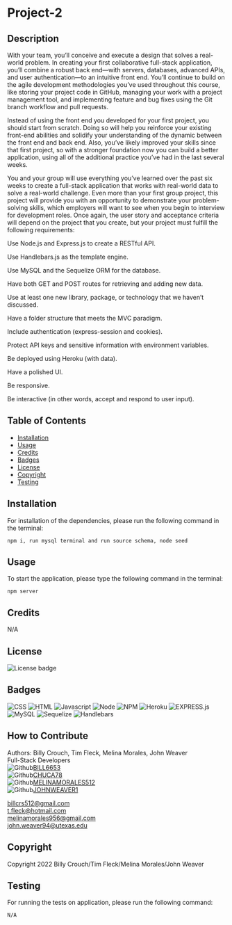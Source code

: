 
  # Project-2

  ## Description
  With your team, you’ll conceive and execute a design that solves a real-world problem. In creating your first collaborative full-stack application, you’ll combine a robust back end—with servers, databases, advanced APIs, and user authentication—to an intuitive front end. You’ll continue to build on the agile development methodologies you’ve used throughout this course, like storing your project code in GitHub, managing your work with a project management tool, and implementing feature and bug fixes using the Git branch workflow and pull requests.

Instead of using the front end you developed for your first project, you should start from scratch. Doing so will help you reinforce your existing front-end abilities and solidify your understanding of the dynamic between the front end and back end. Also, you’ve likely improved your skills since that first project, so with a stronger foundation now you can build a better application, using all of the additional practice you’ve had in the last several weeks.

You and your group will use everything you’ve learned over the past six weeks to create a full-stack application that works with real-world data to solve a real-world challenge. Even more than your first group project, this project will provide you with an opportunity to demonstrate your problem-solving skills, which employers will want to see when you begin to interview for development roles. Once again, the user story and acceptance criteria will depend on the project that you create, but your project must fulfill the following requirements:

Use Node.js and Express.js to create a RESTful API.

Use Handlebars.js as the template engine.

Use MySQL and the Sequelize ORM for the database.

Have both GET and POST routes for retrieving and adding new data.

Use at least one new library, package, or technology that we haven’t discussed.

Have a folder structure that meets the MVC paradigm.

Include authentication (express-session and cookies).

Protect API keys and sensitive information with environment variables.

Be deployed using Heroku (with data).

Have a polished UI.

Be responsive.

Be interactive (in other words, accept and respond to user input).
 
## Table of Contents
- [Installation](#installation)
- [Usage](#usage)
- [Credits](#credits)
- [Badges](#badges)
- [License](#license)
- [Copyright](#copyright)
- [Testing](#testing)

## Installation
For installation of the dependencies, please run the following command in the terminal:
```
npm i, run mysql terminal and run source schema, node seed
```

## Usage
To start the application, please type the following command in the terminal:
```
npm server
```

## Credits
N/A

## License 
![License badge](https://img.shields.io/badge/license-MIT-blue.svg)

## Badges

![CSS](https://img.shields.io/badge/CSS3-1572B6?style=for-the-badge&logo=css3&logoColor=white)
![HTML](https://img.shields.io/badge/HTML5-E34F26?style=for-the-badge&logo=html5&logoColor=white)
![Javascript](https://img.shields.io/badge/JavaScript-323330?style=for-the-badge&logo=javascript&logoColor=F7DF1E)
![Node](https://img.shields.io/badge/Node.js-43853D?style=for-the-badge&logo=node.js&logoColor=white)
![NPM](https://img.shields.io/badge/npm-yellow?style=for-the-badge&logo=NPM)
![Heroku](https://img.shields.io/badge/Heroku-purple?style=for-the-badge&logo=heroku)
![EXPRESS.js](https://img.shields.io/badge/express-JS-yellow?style=for-the-badge&logo=experts-exchange)
![MySQL](https://img.shields.io/badge/MySQL-005C84?style=for-the-badge&logo=mysql&logoColor=white)
![Sequelize](https://img.shields.io/badge/sequelize-323330?style=for-the-badge&logo=sequelize&logoColor=blue)
![Handlebars](https://img.shields.io/badge/Handlebars.js-f0772b?style=for-the-badge&logo=handlebarsdotjs&logoColor=black)

  ## How to Contribute
  Authors: Billy Crouch, Tim Fleck,  Melina Morales, John  Weaver<br />
  Full-Stack Developers<br />
  ![Github](https://img.shields.io/badge/GitHub-100000?style=for-the-badge&logo=github&logoColor=white)[BILL6653](https://github.com/Bill6653)<br /> ![Github](https://img.shields.io/badge/GitHub-100000?style=for-the-badge&logo=github&logoColor=white)[CHUCA78](https://github.com/CHUCA78)<br /> ![Github](https://img.shields.io/badge/GitHub-100000?style=for-the-badge&logo=github&logoColor=white)[MELINAMORALES512](https://github.com/MELINAMORALES512)<br />![Github](https://img.shields.io/badge/GitHub-100000?style=for-the-badge&logo=github&logoColor=white)[JOHNWEAVER1](https://github.com/JOHNWEAVER1)<br />

  billcrs512@gmail.com<br /> t.fleck@hotmail.com<br /> melinamorales956@gmail.com<br /> john.weaver94@utexas.edu

  ## Copyright 
  Copyright 2022 Billy Crouch/Tim Fleck/Melina Morales/John Weaver

  ## Testing
  For running the tests on application, please run the following command:
  ```
  N/A
  ```

